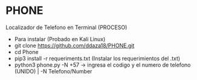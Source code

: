 # PHONE
Localizador de Telefono en Terminal (PROCESO)

- Para instalar (Probado en Kali Linux)
- git clone https://github.com/ddaza18/PHONE.git
- cd Phone
- pip3 install -r requeriments.txt (Instalar los requerimientos del .txt)
- python3 phone.py -N +57 -> ingresa el codigo y el numero de telefono (UNIDO)  | -N Telefono/Number
